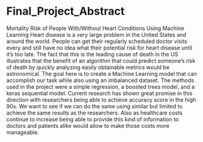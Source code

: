 # Final_Project_Abstract

Mortality Risk of People With/Without Heart Conditions Using Machine Learning 
Heart disease is a very large problem in the United States and around the world. People can get their regularly scheduled doctor visits every and still have no idea what their potential risk for heart disease until it’s too late. The fact that this is the leading cause of death in the US illustrates that the benefit of an algorithm that could predict someone’s risk of death by quickly analyzing easily obtainable metrics would be astronomical. The goal here is to create a Machine Learning model that can accomplish our task while also using an imbalanced dataset. The methods used in the project were a simple regression, a boosted trees model, and a keras sequential model. Current research has shown great promise in this direction with researchers being able to achieve accuracy score in the high 90s. We want to see if we can do the same using similar but limited to achieve the same results as the researchers. Also as healthcare costs continue to increase being able to provide this kind of information to doctors and patients alike would allow to make those costs more manageable.
